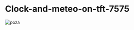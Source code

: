 # Clock-and-meteo-on-tft-7575



![poza](https://github.com/vlad-gheorghe/Clock-and-meteo-on-tft-7575/blob/master/IMG_20190921_175427.jpg)
